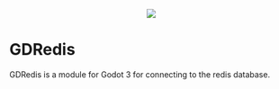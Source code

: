 <p align="center">
   <img src="https://raw.githubusercontent.com/PerduGames/gdredis/master/cpp_redis/assets/images/godot-redis-360.png"/>
</p>

# GDRedis
GDRedis is a module for Godot 3 for connecting to the redis database.
